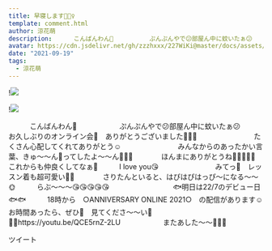 ```yaml
---
title: 早寝します🧚🏻‍♀️
template: comment.html
author: 涼花萌
description: 　　　こんばんわん🐶　　　　　　ぷんぷんやで😕部屋ん中に蚊いたぁ😕　　　　　　　　お久しぶりのオンライン会🌼　ありがとうございました🧚🏻‍♀️　　　　　　　　たくさん心配してくれてありがとう☺️　　　　　　　...
avatar: https://cdn.jsdelivr.net/gh/zzzhxxx/227WiKi@master/docs/assets/photo/avatar/moe.jpg
date: "2021-09-19"
tags:
  - 涼花萌
---
```


!![](https://cdn.jsdelivr.net/gh/227WiKi/227WiKi-image@master/blog-image/moe-2021-09-19_1.jpg)

!![](https://cdn.jsdelivr.net/gh/227WiKi/227WiKi-image@master/blog-image/moe-2021-09-19_2.jpg)


　　　こんばんわん🐶　　　　　　ぷんぷんやで😕部屋ん中に蚊いたぁ😕　　　　　　　　お久しぶりのオンライン会🌼　ありがとうございました🧚🏻‍♀️　　　　　　　　たくさん心配してくれてありがとう☺️　　　　　　　　みんなからのあったかい言葉、きゅ〜〜ん💓ってしたよ〜〜ん🥰💓💓　　　　ほんまにありがとうね🧚🏻‍♀️💓💓　　　　　　これからも仲良くしてなぁ🥳　　　I love you😘　　　　　　　　みてっ🌼　レッスン着も超可愛い💛💓　　　　さりたんといると、はぴはぴはっぴ〜になる〜〜🌞　　　らぶ〜〜〜😘😘😘😘😘　　　　　　　　　🐟明日は22/7のデビュー日🐟🐟　　　18時から　○ANNIVERSARY ONLINE 2021○　の配信があります☺️　　　　　　お時間あったら、ぜひ💓　見てくださ〜〜い🌼　　💁‍♀️https://youtu.be/QCE5rnZ-2LU　　　　　　またあした〜〜🧚🏻‍♀️　　


ツイート



